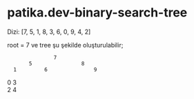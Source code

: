 # patika.dev-binary-search-tree

Dizi: [7, 5, 1, 8, 3, 6, 0, 9, 4, 2]

root = 7 ve tree şu şekilde oluşturulabilir;

                   7
           5                8
      1         6               9
   0     3           
       2   4 

